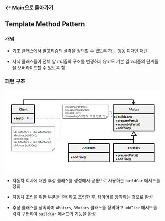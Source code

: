 ### [↩︎ Main으로 돌아가기](../../README.md)

## Template Method Pattern

### 개념

- 기초 클래스에서 알고리즘의 골격을 정의할 수 있도록 하는 행동 디자인 패턴

- 자식 클래스들이 전체 알고리즘의 구조를 변경하지 않고도 기본 알고리즘의 단계들을 오버라이드할 수 있도록 함

### 패턴 구조

![teamplate_method](../../image/teamplate_method.png)

- 자동차 회사에 대한 추상 클래스를 생성해서 공통으로 사용하는 `buildCar` 메서드를 정의

- 자동차 조립을 위한 부품을 준비하고 조립한 후, 타이어를 장착하는 것으로 완성

- 추상 클래스를 상속하며 `AMotors`, `BMotors` 클래스를 정의하고 `addTire` 매서드를 각각 구현하여 `buildCar` 메서드의 기능을 완성
